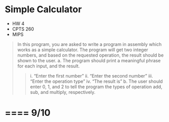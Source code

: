 # Simple Calculator

* HW 4
* CPTS 260
* MIPS

> In this program, you are asked to write a program in assembly which works as a simple calculator. The program will get two integer numbers, and based on the requested operation, the result should be shown to the user.
> a. The program should print a meaningful phrase for each input, and the result.
> > i. “Enter the first number”
> > ii. “Enter the second number”
> > iii. “Enter the operation type”
> > iv. “The result is”
> b. The user should enter 0, 1, and 2 to tell the program the types of operation add, sub, and multiply, respectively.

====
9/10
====